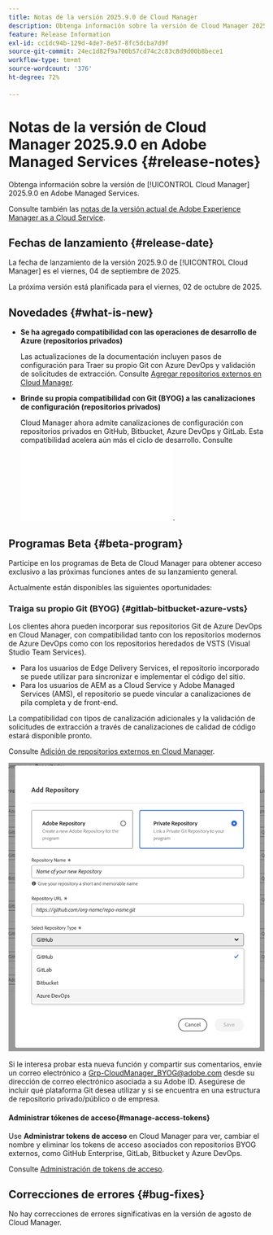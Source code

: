 ```yaml
---
title: Notas de la versión 2025.9.0 de Cloud Manager
description: Obtenga información sobre la versión de Cloud Manager 2025.9.0 en Adobe Managed Services.
feature: Release Information
exl-id: cc1dc94b-129d-4de7-8e57-8fc5dcba7d9f
source-git-commit: 24ec1d82f9a700b57cd74c2c83c8d9d00b8bece1
workflow-type: tm+mt
source-wordcount: '376'
ht-degree: 72%

---
```


# Notas de la versión de Cloud Manager 2025.9.0 en Adobe Managed Services {#release-notes}

<!-- RELEASE WIKI  https://wiki.corp.adobe.com/display/DMSArchitecture/Cloud+Manager+2025.04.0+Release -->

Obtenga información sobre la versión de [!UICONTROL Cloud Manager] 2025.9.0 en Adobe Managed Services.

Consulte también las [notas de la versión actual de Adobe Experience Manager as a Cloud Service](https://experienceleague.adobe.com/es/docs/experience-manager-cloud-service/content/release-notes/home).

## Fechas de lanzamiento {#release-date}

La fecha de lanzamiento de la versión 2025.9.0 de [!UICONTROL Cloud Manager] es el viernes, 04 de septiembre de 2025.

<!-- There are no significant new features or bug fixes in the May Cloud Manager release. -->

La próxima versión está planificada para el viernes, 02 de octubre de 2025.

<!-- SAVE FOR FUTURE POSSIBLE USE There are no significant new features or bug fixes in the May Cloud Manager release. -->


## Novedades {#what-is-new}

* **Se ha agregado compatibilidad con las operaciones de desarrollo de Azure (repositorios privados)**

  Las actualizaciones de la documentación incluyen pasos de configuración para Traer su propio Git con Azure DevOps y validación de solicitudes de extracción. Consulte [Agregar repositorios externos en Cloud Manager](/help/managing-code/external-repositories.md).

* **Brinde su propia compatibilidad con Git (BYOG) a las canalizaciones de configuración (repositorios privados)**

  Cloud Manager ahora admite canalizaciones de configuración con repositorios privados en GitHub, Bitbucket, Azure DevOps y GitLab. Esta compatibilidad acelera aún más el ciclo de desarrollo. Consulte ![Comprobaciones de solicitudes de extracción para repositorios privados](/help/managing-code/github-check-config.md).

## Programas Beta {#beta-program}

Participe en los programas de Beta de Cloud Manager para obtener acceso exclusivo a las próximas funciones antes de su lanzamiento general.

Actualmente están disponibles las siguientes oportunidades:


### Traiga su propio Git (BYOG) {#gitlab-bitbucket-azure-vsts}

<!-- BOTH CS & AMS -->

Los clientes ahora pueden incorporar sus repositorios Git de Azure DevOps en Cloud Manager, con compatibilidad tanto con los repositorios modernos de Azure DevOps como con los repositorios heredados de VSTS (Visual Studio Team Services).

* Para los usuarios de Edge Delivery Services, el repositorio incorporado se puede utilizar para sincronizar e implementar el código del sitio.
* Para los usuarios de AEM as a Cloud Service y Adobe Managed Services (AMS), el repositorio se puede vincular a canalizaciones de pila completa y de front-end.

La compatibilidad con tipos de canalización adicionales y la validación de solicitudes de extracción a través de canalizaciones de calidad de código estará disponible pronto.

Consulte [Adición de repositorios externos en Cloud Manager](/help/managing-code/external-repositories.md).

![Cuadro de diálogo Añadir repositorio](/help/release-notes/assets/azure-repo.png)

Si le interesa probar esta nueva función y compartir sus comentarios, envíe un correo electrónico a [Grp-CloudManager_BYOG@adobe.com](mailto:grp-cloudmanager_byog@adobe.com) desde su dirección de correo electrónico asociada a su Adobe ID. Asegúrese de incluir qué plataforma Git desea utilizar y si se encuentra en una estructura de repositorio privado/público o de empresa.

#### Administrar tókenes de acceso{#manage-access-tokens}

Use **Administrar tokens de acceso** en Cloud Manager para ver, cambiar el nombre y eliminar los tokens de acceso asociados con repositorios BYOG externos, como GitHub Enterprise, GitLab, Bitbucket y Azure DevOps.

Consulte [Administración de tokens de acceso](/help/managing-code/manage-access-tokens.md).

<!-- If you are interested in testing this new feature and sharing your feedback, send an email to [Grp-CloudManager_BYOG@adobe.com](mailto:grp-cloudmanager_byog@adobe.com) from your email address associated with your Adobe ID. -->

## Correcciones de errores {#bug-fixes}

No hay correcciones de errores significativas en la versión de agosto de Cloud Manager.

<!--
Known Issues {#known-issues}

* A -->
